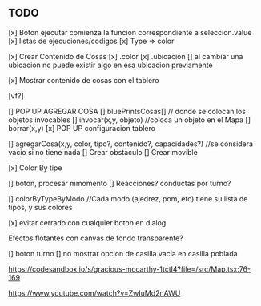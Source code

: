 ## TODO

[x] Boton ejecutar comienza la funcion correspondiente a seleccion.value
[x] listas de ejecuciones/codigos
[x] Type => color

[x] Crear Contenido de Cosas
[x] .color
[x] .ubicacion
[] al cambiar una ubicacion no puede existir algo en esa ubicacion previamente

[x] Mostrar contenido de cosas con el tablero

[vf?]

[] POP UP AGREGAR COSA
[] bluePrintsCosas[] // donde se colocan los objetos invocables
[] invocar(x,y, objeto) //coloca un objeto en el Mapa
[] borrar(x,y)
[x] POP UP configuracion tablero

[] agregarCosa(x,y, color, tipo?, contenido?, capacidades?)
//se considera vacio si no tiene nada
[] Crear obstaculo
[] Crear movible

[x] Color By tipe

[] boton, procesar mmomento
[] Reacciones? conductas por turno?

[] colorByTypeByModo
//Cada modo (ajedrez, pom, etc) tiene su lista de tipos, y sus colores

[x] evitar cerrado con cualquier boton en dialog

Efectos flotantes con canvas de fondo transparente?

[] boton turno
[] no mostrar opcion de casilla vacia en casilla poblada

https://codesandbox.io/s/gracious-mccarthy-1tctl4?file=/src/Map.tsx:76-169

https://www.youtube.com/watch?v=ZwIuMd2nAWU
